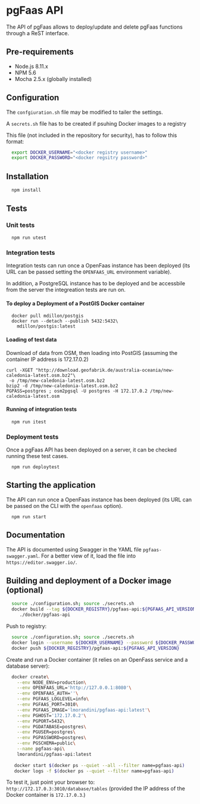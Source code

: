 # pgFaas API

The API of pgFaas allows to deploy/update and delete pgFaas functions through a ReST interface. 


## Pre-requirements

* Node.js 8.11.x
* NPM 5.6
* Mocha 2.5.x (globally installed)


## Configuration

The `confgiuration.sh` file may be modified to tailer the settings.

A `secrets.sh` file has to be created if psuhing Docker images to a registry

This file (not included in the repository for security), has to follow this format:

```bash
  export DOCKER_USERNAME="<docker registry username>"
  export DOCKER_PASSWORD="<docker regsitry password>"
```
 

## Installation

```
  npm install
```


## Tests


### Unit tests

```
  npm run utest
```


### Integration tests

Integration tests can run once a OpenFaas instance has been deployed (its URL can be passed setting the `OPENFAAS_URL` environment variable).

In addition, a PostgreSQL instance has to be deployed and be accessbile from the server the integreation tests are run on.


####  To deploy a Deployment of a PostGIS Docker container

```
  docker pull mdillon/postgis
  docker run --detach --publish 5432:5432\
    mdillon/postgis:latest
```

   
#### Loading of test data
    
Download of data from OSM, then loading into PostGIS (assuming the container IP address is 172.17.0.2)

```
curl -XGET "http://download.geofabrik.de/australia-oceania/new-caledonia-latest.osm.bz2"\
 -o /tmp/new-caledonia-latest.osm.bz2
bzip2 -d /tmp/new-caledonia-latest.osm.bz2 
PGPASS=postgres ; osm2pgsql -U postgres -H 172.17.0.2 /tmp/new-caledonia-latest.osm   
```


#### Running of integration tests

```
  npm run itest
```



### Deployment tests

Once a pgFaas API has been deployed on a server, it can be checked running these test cases.
```
  npm run deploytest
```


## Starting the application

The API can run once a OpenFaas instance has been deployed (its URL can be passed on the CLI with the `openfaas` option).
```
  npm run start
```


## Documentation

The API is documented using Swagger in the YAML file `pgfaas-swagger.yaml`. For a better view of it, load the file into `https://editor.swagger.io/`.


## Building and deployment of a Docker image (optional)

```bash
  source ./configuration.sh; source ./secrets.sh
  docker build --tag ${DOCKER_REGISTRY}/pgfaas-api:${PGFAAS_API_VERSION}\
     ./docker/pgfaas-api
```

Push to registry:
```bash
  source ./configuration.sh; source ./secrets.sh
  docker login --username ${DOCKER_USERNAME} --password ${DOCKER_PASSWORD}
  docker push ${DOCKER_REGISTRY}/pgfaas-api:${PGFAAS_API_VERSION}
```

Create and run a Docker container (it relies on an OpenFass service and a database server):
```bash
  docker create\
    --env NODE_ENV=production\
    --env OPENFAAS_URL='http://127.0.0.1:8080'\
    --env OPENFAAS_AUTH=''\
    --env PGFAAS_LOGLEVEL=info\
    --env PGFAAS_PORT=3010\
    --env PGFAAS_IMAGE='lmorandini/pgfaas-api:latest'\
    --env PGHOST='172.17.0.2'\
    --env PGPORT=5432\
    --env PGDATABASE=postgres\
    --env PGUSER=postgres\
    --env PGPASSWORD=postgres\
    --env PGSCHEMA=public\
    --name pgfaas-api\
    lmorandini/pgfaas-api:latest
      
   docker start $(docker ps --quiet --all --filter name=pgfaas-api)
   docker logs -f $(docker ps --quiet --filter name=pgfaas-api)
```

To test it, just point your browser to: `http://172.17.0.3:3010/database/tables`
(provided the IP address of the Docker container is `172.17.0.3`.)


